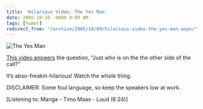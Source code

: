 ```yaml
---
title: 'Hilarious Video: The Yes Man'
date: 2005-10-10 -0800 9:00 AM
tags: [humor]
redirect_from: "/archive/2005/10/09/hilarious-video-the-yes-man.aspx/"
---
```


![The Yes Man](https://haacked.com/images/TheYesMan.jpg)

[This video answers](http://www.compfused.com/directlink/950/) the
question, “Just who is on the the other side of the call?”

It’s abso-freakin-hilarious! Watch the whole thing.

DISCLAIMER: Some foul language, so keep the speakers low at work.

[Listening to: Manga - Timo Maas - Loud (6:24)]

